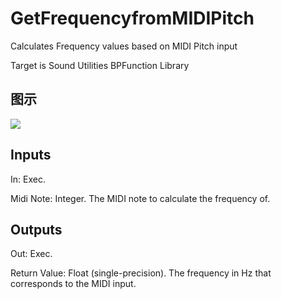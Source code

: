 # GetFrequencyfromMIDIPitch

Calculates Frequency values based on MIDI Pitch input

Target is Sound Utilities BPFunction Library

## 图示

![]($-20221218-20593714.png)

## Inputs

In: Exec.

Midi Note: Integer. The MIDI note to calculate the frequency of.  

## Outputs

Out: Exec.

Return Value: Float (single-precision). The frequency in Hz that corresponds to the MIDI input.

